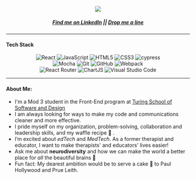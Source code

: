  <div align="center">
  <img src="https://user-images.githubusercontent.com/105533317/197370614-ff9dda21-339e-46bc-bb41-152108567379.png"/>
  <br />
  <h5><a href="www.linkedin.com/in/alycia-canavan">Find me on LinkedIn</a>  ||   <a href="mailto:alycia.canavan@gmail.com">Drop me a line</a></h5>
</div>
<hr />
<h4>Tech Stack</h4>
<div align="center">
<img alt="React" src="https://img.shields.io/badge/react-%2320232a.svg?style=for-the-badge&logo=react&logoColor=%2361DAFB" />
<img alt="JavaScript" src="https://img.shields.io/badge/javascript-%23323330.svg?style=for-the-badge&logo=javascript&logoColor=%23F7DF1E" />
<img alt="HTML5" src="https://img.shields.io/badge/html5-%23E34F26.svg?style=for-the-badge&logo=html5&logoColor=white" />
<img alt="CSS3" src="https://img.shields.io/badge/css3-%231572B6.svg?style=for-the-badge&logo=css3&logoColor=white" />
<img alt="cypress" src="https://img.shields.io/badge/-cypress-%23E5E5E5?style=for-the-badge&logo=cypress&logoColor=058a5e" />
<br />
<img alt="Mocha" src="https://img.shields.io/badge/-mocha-%238D6748?style=for-the-badge&logo=mocha&logoColor=white" />
<img alt="Git" src="https://img.shields.io/badge/git-%23F05033.svg?style=for-the-badge&logo=git&logoColor=white" />
<img alt="GitHub" src="https://img.shields.io/badge/github-%23121011.svg?style=for-the-badge&logo=github&logoColor=white" />
<img alt="Webpack" src="https://img.shields.io/badge/webpack-%238DD6F9.svg?style=for-the-badge&logo=webpack&logoColor=black" />
<br />
<img alt="React Router" src="https://img.shields.io/badge/React_Router-CA4245?style=for-the-badge&logo=react-router&logoColor=white" />
<img alt="ChartJS" src="https://img.shields.io/badge/chart.js-F5788D.svg?style=for-the-badge&logo=chart.js&logoColor=white" />
<img alt="Visual Studio Code" src="https://img.shields.io/badge/Visual%20Studio%20Code-0078d7.svg?style=for-the-badge&logo=visual-studio-code&logoColor=white" />



</div>
<hr />
<h4>About Me:</h4>
<ul>
<li>I'm a Mod 3 student in the Front-End program at <a href="https://turing.edu/">Turing School of Software and Design</a>
<li>I am always looking for ways to make my code and communications cleaner and more effective.
<li>I pride myself on my organization, problem-solving, collaboration and leadership skills, and my waffle recipe 🧇 . 
<li>I’m excited about <i>edTech</i> and <i>MedTech</i>. As a former therapist and educator, I want to make therapists' and educators' lives easier!
<li>Ask me about <b>neurodiversity</b> and how we can make the world a better place for <em>all</em> the beautiful brains 🧠 
<li>Fun fact: My dearest ambition would be to serve a cake 🍰 to Paul Hollywood and Prue Leith. 
</ul>

